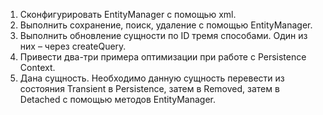 1.	Сконфигурировать EntityManager с помощью xml.
2.	Выполнить сохранение, поиск, удаление с помощью EntityManager.
3.	Выполнить обновление сущности по ID тремя способами. Один из них – через createQuery.
4.	Привести два-три примера оптимизации при работе с Persistence Context.
5.	Дана сущность. Необходимо данную сущность перевести из состояния Transient в Persistence, затем в Removed, затем в Detached с помощью методов EntityManager.
